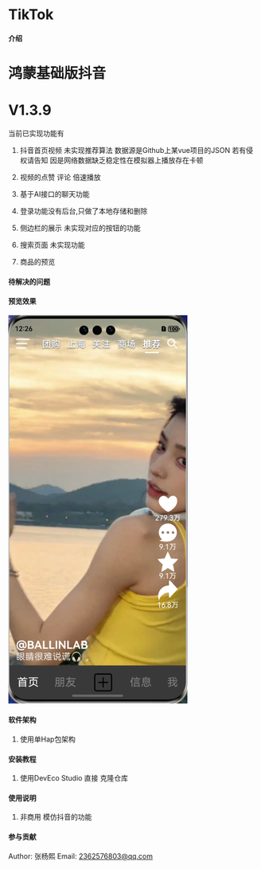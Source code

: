 # TikTok

#### 介绍

# 鸿蒙基础版抖音

# V1.3.9

当前已实现功能有

1. 抖音首页视频 未实现推荐算法 数据源是Github上某vue项目的JSON 若有侵权请告知
   因是网络数据缺乏稳定性在模拟器上播放存在卡顿

2. 视频的点赞 评论 倍速播放
3. 基于AI接口的聊天功能
4. 登录功能没有后台,只做了本地存储和删除
5. 侧边栏的展示 未实现对应的按钮的功能
6. 搜索页面 未实现功能
7. 商品的预览

#### 待解决的问题

#### 预览效果

![](preview/preview_1.png)

#### 软件架构

1. 使用单Hap包架构

#### 安装教程

1. 使用DevEco Studio 直接 克隆仓库

#### 使用说明

1. 非商用 模仿抖音的功能

#### 参与贡献

Author: 张杨熙
Email: 2362576803@qq.com

